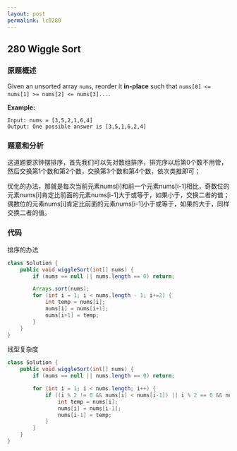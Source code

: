 ```yaml
---
layout: post
permalink: lc0280
---
```


## 280 Wiggle Sort

### **原题概述**

Given an unsorted array `nums`, reorder it **in-place** such that `nums[0] <= nums[1] >= nums[2] <= nums[3]...`.

**Example:**

```text
Input: nums = [3,5,2,1,6,4]
Output: One possible answer is [3,5,1,6,2,4]
```

### **题意和分析**

这道题要求钟摆排序，首先我们可以先对数组排序，排完序以后第0个数不用管，然后交换第1个数和第2个数，交换第3个数和第4个数，依次类推即可；

优化的办法，那就是每次当前元素nums\[i\]和前一个元素nums\[i-1\]相比，奇数位的元素nums\[i\]肯定比前面的元素nums\[i-1\]大于或等于，如果小于，交换二者的值；偶数位的元素nums\[i\]肯定比前面的元素nums\[i-1\]小于或等于，如果的大于，同样交换二者的值。

### **代码**

排序的办法

```java
class Solution {
    public void wiggleSort(int[] nums) {
        if (nums == null || nums.length == 0) return;

        Arrays.sort(nums);
        for (int i = 1; i < nums.length - 1; i+=2) {
            int temp = nums[i];
            nums[i] = nums[i+1];
            nums[i+1] = temp;
        }
    }
}
```

线型复杂度

```java
class Solution {
    public void wiggleSort(int[] nums) {
        if (nums == null || nums.length == 0) return;

        for (int i = 1; i < nums.length; i++) {
            if ((i % 2 != 0 && nums[i] < nums[i-1]) || i % 2 == 0 && nums[i] > nums[i-1]) {
                int temp = nums[i];
                nums[i] = nums[i-1];
                nums[i-1] = temp;
            }
        }
    }
}
```
